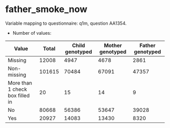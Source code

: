# father_smoke_now
Variable mapping to questionnaire: q1m, question AA1354.
- Number of values:

| Value | Total | Child genotyped | Mother genotyped | Father genotyped |
| ----- | ----- | --------------- | ---------------- | ---------------- |
| Missing | 12008 | 4947 | 4678 | 2861 |
| Non-missing | 101615 | 70484 | 67091 | 47357 |
| More than 1 check box filled in | 20 | 15 | 14 |9 |
| No | 80668 | 56386 | 53647 |39028 |
| Yes | 20927 | 14083 | 13430 |8320 |



